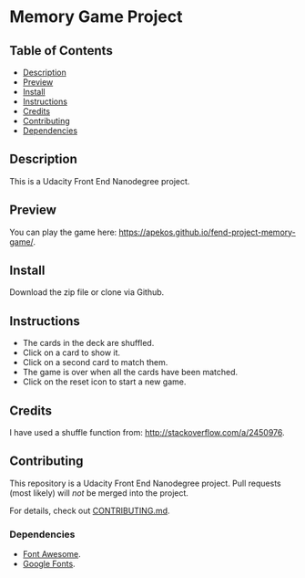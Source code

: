 # Memory Game Project

## Table of Contents

* [Description](#description)
* [Preview](#preview)
* [Install](#install)
* [Instructions](#instructions)
* [Credits](#credits)
* [Contributing](#contributing)
* [Dependencies](#dependencies)

## Description

This is a Udacity Front End Nanodegree project.

## Preview

You can play the game here: https://apekos.github.io/fend-project-memory-game/.

## Install

Download the zip file or clone via Github.

## Instructions

* The cards in the deck are shuffled.
* Click on a card to show it.
* Click on a second card to match them.
* The game is over when all the cards have been matched.
* Click on the reset icon to start a new game.

## Credits

I have used a shuffle function from: http://stackoverflow.com/a/2450976.

## Contributing

This repository is a Udacity Front End Nanodegree project. Pull requests (most likely) will _not_ be merged into the project.


For details, check out [CONTRIBUTING.md](CONTRIBUTING.md).

### Dependencies

* [Font Awesome](https://maxcdn.bootstrapcdn.com/font-awesome/4.6.1/css/font-awesome.min.css).
* [Google Fonts](https://fonts.googleapis.com/css?family=Coda).